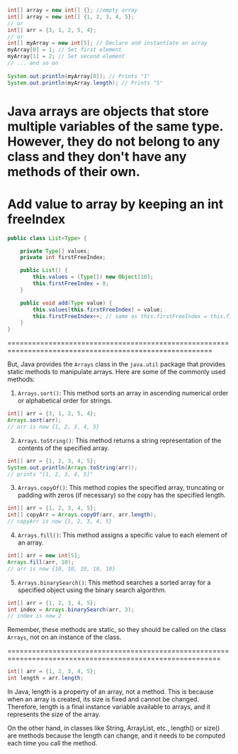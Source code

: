 

```java
int[] array = new int[] {}; //empty array
int[] array = new int[] {1, 2, 3, 4, 5};
// or
int[] arr = {3, 1, 2, 5, 4};
// or
int[] myArray = new int[5]; // Declare and instantiate an array
myArray[0] = 1; // Set first element
myArray[1] = 2; // Set second element
// ... and so on
        
System.out.println(myArray[0]); // Prints "1"
System.out.println(myArray.length); // Prints "5"
```

Java arrays are objects that store multiple variables of the same type. However, they do not belong to any class and they don't have any methods of their own. 
========================================================================================================
# Add value to array by keeping an int freeIndex

```java
public class List<Type> {

    private Type[] values;
    private int firstFreeIndex;

    public List() {
        this.values = (Type[]) new Object[10];
        this.firstFreeIndex = 0;
    }

    public void add(Type value) {
        this.values[this.firstFreeIndex] = value;
        this.firstFreeIndex++; // same as this.firstFreeIndex = this.firstFreeIndex + 1;
    }
}

```
========================================================================================================

But, Java provides the `Arrays` class in the `java.util` package that provides static methods to manipulate arrays. Here are some of the commonly used methods:

1. `Arrays.sort()`: This method sorts an array in ascending numerical order or alphabetical order for strings.

```java
int[] arr = {3, 1, 2, 5, 4};
Arrays.sort(arr);
// arr is now {1, 2, 3, 4, 5}
```

2. `Arrays.toString()`: This method returns a string representation of the contents of the specified array.

```java
int[] arr = {1, 2, 3, 4, 5};
System.out.println(Arrays.toString(arr));
// prints "[1, 2, 3, 4, 5]"
```

3. `Arrays.copyOf()`: This method copies the specified array, truncating or padding with zeros (if necessary) so the copy has the specified length.

```java
int[] arr = {1, 2, 3, 4, 5};
int[] copyArr = Arrays.copyOf(arr, arr.length);
// copyArr is now {1, 2, 3, 4, 5}
```

4. `Arrays.fill()`: This method assigns a specific value to each element of an array.

```java
int[] arr = new int[5];
Arrays.fill(arr, 10);
// arr is now {10, 10, 10, 10, 10}
```

5. `Arrays.binarySearch()`: This method searches a sorted array for a specified object using the binary search algorithm.

```java
int[] arr = {1, 2, 3, 4, 5};
int index = Arrays.binarySearch(arr, 3);
// index is now 2
```

Remember, these methods are static, so they should be called on the class `Arrays`, not on an instance of the class.


==========================================================================================================

```java
int[] arr = {1, 2, 3, 4, 5};
int length = arr.length;
```

In Java, length is a property of an array, not a method. This is because when an array is created, its size is fixed and cannot be changed. Therefore, length is a final instance variable available to arrays, and it represents the size of the array.

On the other hand, in classes like String, ArrayList, etc., length() or size() are methods because the length can change, and it needs to be computed each time you call the method.